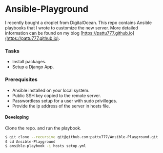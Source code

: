 # Ansible-Playground
I recently bought a droplet from DigitalOcean. This repo contains Ansible playbooks that I wrote to customize the new server. More detailed information can be found on my blog [https://pattu777.github.io](https://pattu777.github.io).

### Tasks

- Install packages.
- Setup a Django App.

### Prerequisites

- Ansible installed on your local system.
- Public SSH key copied to the remote server.
- Passwordless setup for a user with sudo privilleges.
- Provide the ip address of the server in hosts file.

#### Developing

Clone the repo.  and run the playbook.

```bash
$ git clone --recursive git@github.com:pattu777/Ansible-Playground.git
$ cd Ansible-Playground
$ ansible-playbook -i hosts setup.yml
```

